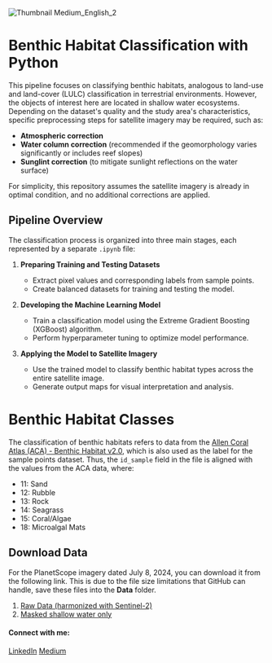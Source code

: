 ![Thumbnail Medium_English_2](https://github.com/user-attachments/assets/5b9f5481-5c07-4b96-86ee-af14e98f20bc)

# Benthic Habitat Classification with Python

This pipeline focuses on classifying benthic habitats, analogous to land-use and land-cover (LULC) classification in terrestrial environments. However, the objects of interest here are located in shallow water ecosystems. Depending on the dataset's quality and the study area's characteristics, specific preprocessing steps for satellite imagery may be required, such as:

- **Atmospheric correction**  
- **Water column correction** (recommended if the geomorphology varies significantly or includes reef slopes)  
- **Sunglint correction** (to mitigate sunlight reflections on the water surface)  

For simplicity, this repository assumes the satellite imagery is already in optimal condition, and no additional corrections are applied.

## Pipeline Overview

The classification process is organized into three main stages, each represented by a separate `.ipynb` file:

1. **Preparing Training and Testing Datasets**  
   - Extract pixel values and corresponding labels from sample points.  
   - Create balanced datasets for training and testing the model.

2. **Developing the Machine Learning Model**  
   - Train a classification model using the Extreme Gradient Boosting (XGBoost) algorithm.  
   - Perform hyperparameter tuning to optimize model performance.  

3. **Applying the Model to Satellite Imagery**  
   - Use the trained model to classify benthic habitat types across the entire satellite image.  
   - Generate output maps for visual interpretation and analysis.  
  
# Benthic Habitat Classes
The classification of benthic habitats refers to data from the [Allen Coral Atlas (ACA) - Benthic Habitat v2.0](https://developers.google.com/earth-engine/datasets/catalog/ACA_reef_habitat_v2_0#bands), which is also used as the label for the sample points dataset. Thus, the `id_sample` field in the file is aligned with the values from the ACA data, where:  

- 11: Sand  
- 12: Rubble  
- 13: Rock  
- 14: Seagrass  
- 15: Coral/Algae  
- 18: Microalgal Mats  

## Download Data

For the PlanetScope imagery dated July 8, 2024, you can download it from the following link. This is due to the file size limitations that GitHub can handle, save these files into the **Data** folder.
1. [Raw Data (harmonized with Sentinel-2)](https://1drv.ms/i/s!AhfNAWExLGYtr9gbfNRBhZ-ir4eP4g?e=efPRgm)
2. [Masked shallow water only](https://1drv.ms/i/s!AhfNAWExLGYtr9hR8xpdtQSUH_seGA?e=NWheNZ)

#### Connect with me:
[LinkedIn](https://www.linkedin.com/in/mwahyur) [Medium](https://wahyu-ramadhan.medium.com)
